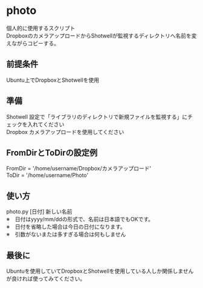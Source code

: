 # photo
個人的に使用するスクリプト  
DropboxのカメラアップロードからShotwellが監視するディレクトリへ名前を変えながらコピーする。  

## 前提条件
Ubuntu上でDropboxとShotwellを使用  

## 準備
Shotwell 設定で「ライブラリのディレクトリで新規ファイルを監視する」にチェックを入れてください  
Dropbox カメラアップロードを使用してください  

## FromDirとToDirの設定例
FromDir = '/home/username/Dropbox/カメラアップロード'  
ToDir = '/home/username/Photo'  

## 使い方
photo.py [日付] 新しい名前  
※　日付はyyyy/mm/ddの形式で、名前は日本語でもOKです。  
※　日付を省略した場合は今日の日付になります。  
※　引数がないまたは多すぎる場合は何もしません  

## 最後に
Ubuntuを使用していてDropboxとShotwellを使用している人しか関係しませんが良ければ使ってみてください。  
